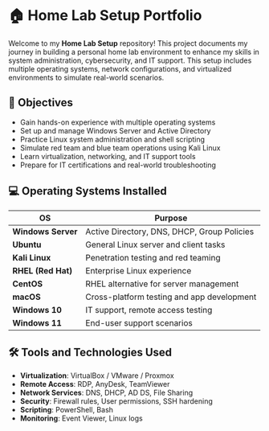 # 🏠 Home Lab Setup Portfolio

Welcome to my **Home Lab Setup** repository! This project documents my journey in building a personal home lab environment to enhance my skills in system administration, cybersecurity, and IT support. This setup includes multiple operating systems, network configurations, and virtualized environments to simulate real-world scenarios.

## 🧠 Objectives

- Gain hands-on experience with multiple operating systems
- Set up and manage Windows Server and Active Directory
- Practice Linux system administration and shell scripting
- Simulate red team and blue team operations using Kali Linux
- Learn virtualization, networking, and IT support tools
- Prepare for IT certifications and real-world troubleshooting

## 💻 Operating Systems Installed

| OS               | Purpose                                     |
|------------------|---------------------------------------------|
| **Windows Server** | Active Directory, DNS, DHCP, Group Policies |
| **Ubuntu**         | General Linux server and client tasks       |
| **Kali Linux**     | Penetration testing and red teaming         |
| **RHEL (Red Hat)** | Enterprise Linux experience                 |
| **CentOS**         | RHEL alternative for server management      |
| **macOS**          | Cross-platform testing and app development  |
| **Windows 10**     | IT support, remote access testing           |
| **Windows 11**     | End-user support scenarios                  |

## 🛠️ Tools and Technologies Used

- **Virtualization**: VirtualBox / VMware / Proxmox
- **Remote Access**: RDP, AnyDesk, TeamViewer
- **Network Services**: DNS, DHCP, AD DS, File Sharing
- **Security**: Firewall rules, User permissions, SSH hardening
- **Scripting**: PowerShell, Bash
- **Monitoring**: Event Viewer, Linux logs


